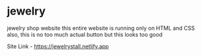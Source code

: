 # jewelry
 jewelry shop website
this entire website is running only on HTML and CSS
also, this is no too much actual button but this looks too good

Site Link - https://jewelrystall.netlify.app
